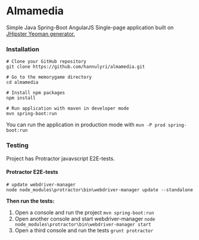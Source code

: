 # Almamedia

Simple Java Spring-Boot AngularJS Single-page application built on [JHipster Yeoman generator.](https://jhipster.github.io/)

### Installation

```shell
# Clone your GitHub repository
git clone https://github.com/hannulyri/almamedia.git

# Go to the memorygame directory
cd almamedia

# Install npm packages
npm install
```

```shell
# Run application with maven in developer mode
mvn spring-boot:run
```

You can run the application in production mode with `mvn -P prod spring-boot:run`

### Testing

Project has Protractor javavscript E2E-tests.

#### Protractor E2E-tests
```shell
# update webdriver-manager
node node_modules\protractor\bin\webdriver-manager update --standalone
```

**Then run the tests:**  
1. Open a console and run the project `mvn spring-boot:run`  
2. Open another console and start webdriver-manager `node node_modules\protractor\bin\webdriver-manager start`  
3. Open a third console and run the tests `grunt protractor`  

